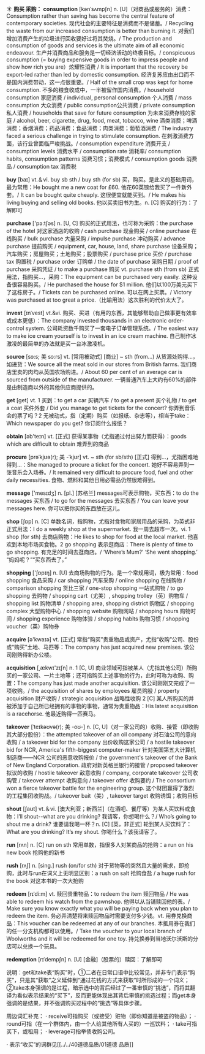 ☀ <span class="category">**购买 采购：**</span> 
<span class="vocabulary">**consumption**</span> [kənˈsʌmpʃn]
<span class="definition">n. [U]（对商品或服务的）消费：</span>Consumption rather than saving has become the central feature of contemporary societies. 现代社会的主要特征是消费而不是储蓄。/ Recycling the waste from our increased consumption is better than burning it. 对我们增加消费产生的垃圾进行回收要好过将其焚烧。/ The production and consumption of goods and services is the ultimate aim of all economic endeavour. 生产并消费商品和服务是一切经济活动的终极目标。/ conspicuous consumption (= buying expensive goods in order to impress people and show how rich you are）炫耀性消费 / It is important that the recovery be export-led rather than led by domestic consumption. 经济复苏应由出口而不是国内消费带动，这一点很重要。/ Half of the small crop was kept for home consumption. 不多的粮食收成中，一半被留作国内消费。/ household consumption 家庭消费 / individual, personal consumption 个人消费 / mass consumption 大众消费 / public consumption公共消费 / private consumption 私人消费 / households that save for future consumption 为未来消费存钱的家庭 / alcohol, beer, cigarette, drug, food, meat, tobacco, wine 酒类消费；啤酒消费；香烟消费；药品消费；食品消费；肉类消费；葡萄酒消费 / The industry faced a serious challenge in trying to stimulate consumption. 在刺激消费方面，该行业曾面临严峻挑战。/ consumption expenditure 消费开支 / consumption levels 消费水平 / consumption rate 消耗率/ consumption habits, consumption patterns 消费习惯；消费模式 / consumption goods 消费品 / consumption tax 消费税

<span class="vocabulary">**buy**</span> [baɪ] 
<span class="definition">vt.＆vi. buy sb sth / buy sth (for sb) 买，购买。是此义的基础用词，最为常用：</span>He bought me a new coat for £60. 他花60英镑给我买了一件新外套。/ It can be bought quite cheaply. 这很便宜就能买到。/ He makes his living buying and selling old books. 他以买卖旧书为生。<span class="definition">n. [C] 购买的行为：</span>了解即可

<span class="vocabulary">**purchase**</span> ['pə:tʃəs] 
<span class="definition">n. [U, C] 购买的正式用法，也可称为采购：</span>the purchase of the hotel 对这家酒店的收购 / cash purchase 现金购买 / online purchase 在线购买 / bulk purchase 大量采购 / impulse purchase 冲动购买 / advance purchase 提前购买 / equipment, car, house, land, share purchase 设备采购；汽车购买；房屋购买；土地购买；股票购买 / purchase price 买价 / purchase tax 购置税 / purchase order 订购单 / the date of purchase 采购日期 / proof of purchase 采购凭证 / to make a purchase 购买 <span class="definition">vt. purchase sth (from sb) 正式用法，指购买…，采购：</span>The equipment can be purchased very easily. 这种设备很容易购买。/ He purchased the house for $1 million. 他们以100万美元买下了这栋房子。/ Tickets can be purchased online. 可以在网上买票。/ Victory was purchased at too great a price.（比喻用法）这次胜利的代价太大了。
  
<span class="vocabulary">**invest**</span> [ɪnˈvest]
<span class="definition">vt.&vi. 购买、买进（有用的东西，其能够帮助自己做事更有效率或成本更低）：</span>The company invested thousands in an electronic order-control system. 公司耗资数千购买了一套电子订单管理系统。/ The easiest way to make ice cream yourself is to invest in an ice cream machine. 自己制作冰激凌的最简单的办法就是买一台冰激凌机。
           
<span class="vocabulary">**source**</span> [sɔ:s; 美 sɔ:rs]
<span class="definition">vt. [常用被动式] [商业] ~ sth (from…) 从货源处购得…，如进货：</span>We source all the meat sold in our stores from British farms. 我们商店里卖的肉均从英国农场购进。/ About 60 per cent of an average car is sourced from outside of the manufacturer. 一辆普通汽车上大约有60%的部件是由制造商以外的其他供应商提供的。

<span class="vocabulary">**get**</span> [ɡet] 
<span class="definition">vt. 1 买到：</span>to get a car 买辆汽车 / to get a present 买个礼物 / to get a coat 买件外套 / Did you manage to get tickets for the concert? 你弄到音乐会的票了吗？<span class="definition">2 无被动式，指（定期）购买（如报纸、杂志等），相当于take：</span>Which newspaper do you get? 你订阅什么报纸？

<span class="vocabulary">**obtain**</span> [əb'teɪn] 
<span class="definition">vt. [正式] 获得某事物（尤指通过付出努力而获得）：</span>goods which are difficult to obtain 难弄到的商品
           
<span class="vocabulary">**procure**</span> [prəˈkjʊə(r); 美 -ˈkjʊr]
<span class="definition">vt. ~ sth (for sb/sth) [正式] 得到…，尤指困难地得到…：</span>She managed to procure a ticket for the concert. 她好不容易弄到一张音乐会入场券。/ It remained very difficult to procure food, fuel and other daily necessities. 食物、燃料和其他日用必需品仍然很难得到。

<span class="vocabulary">**message**</span> ['mesɪdӡ] 
<span class="definition">n. [pl.] [苏格兰] messages可表示购物，买东西：</span>to do the messages 买东西 / to go for the messages 去买东西 / You can leave your messages here. 你可以把你买的东西放在这儿。

<span class="vocabulary">**shop**</span> [ʃɒp] 
<span class="definition">n. [C] 单数名词，指购物，尤指对食物和家居用品的采购，为英式非正式用法：</span>I do a weekly shop at the supermarket. 我一周去超市一次。<span class="definition">vi. 1 shop (for sth) 去商店购物：</span>He likes to shop for food at the local market. 他喜欢到本地市场买食物。<span class="definition">2 go shopping 表示逛商店：</span>There is plenty of time to go shopping. 有充足的时间去逛商店。/ ‘Where’s Mum?’ ‘She went shopping.’ “妈妈呢？”“买东西去了。”

<span class="vocabulary">**shopping**</span> ['ʃɒpɪŋ] 
<span class="definition">n. [U] 去商场购物的行为。是一个常规用词，极为常用：</span>food shopping 食品采购 / car shopping 汽车采购 / online shopping 在线购物 / comparison shopping 货比三家 / one-stop shopping 一站式购物 / to go shopping 去购物 / shopping cart（尤美）, shopping trolley（英）购物车 / shopping list 购物清单 / shopping area, shopping district 购物区 / shopping complex 大型购物中心 / shopping website 购物网站 / shopping hours 购物时间 / shopping experience 购物体验 / shopping habits 购物习惯 / shopping voucher（英）购物券

<span class="vocabulary">**acquire**</span> [ə'kwaɪə] 
<span class="definition">vt. [正式] 常指“购买”贵重物品或资产，尤指“收购”公司、股份或“购买”土地、马匹等：</span>The company has just acquired new premises. 该公司刚购得新办公楼。

<span class="vocabulary">**acquisition**</span> [͵ækwɪ'zɪʃn] 
<span class="definition">n. 1 [C, U] 商业领域可指被某人（尤指其他公司）所购买的一家公司、一片土地等；还可指购买上述事物的行为，此时可称为收购、购置：</span>The company has just made another acquisition. 该公司刚刚又完成了一项收购。/ the acquisition of shares by employees 雇员购股 / property acquisition 财产收购 / strategic acquisition 战略性收购 <span class="definition">2 [C] 某人所购买的并被添加于自己所已经拥有的事物的事物，通常为贵重物品：</span>His latest acquisition is a racehorse. 他最近购得一匹赛马。
           
<span class="vocabulary">**takeover**</span> [ˈteɪkəʊvə(r); 美 -oʊ-]
<span class="definition">n. [C, U]（对一家公司的）收购、接管（即收购其大部分股份）：</span>the attempted takeover of an oil company 对石油公司的意向收购 / a takeover bid for the company 出价收购这家公司 / a hostile takeover bid for NCR, America's fifth-biggest computer-maker 针对美国第五大计算机制造商——NCR 公司的恶意收购报价 / the government's takeover of the Bank of New England Corporation. 政府对新英格兰银行的接管 / proposed takeover 拟议的收购 / hostile takeover 敌意收购 / company, corporate takeover 公司收购管 / takeover attempt 收购意向 / takeover offer 收购要约 / The consortium won a fierce takeover battle for the engineering group. 这个财团赢得了激烈的工程集团收购战。/ takeover bait（美）, takeover target 收购诱饵；收购目标

<span class="vocabulary">**shout**</span> [ʃaʊt] 
<span class="definition">vt.＆vi. [澳大利亚；新西兰]（在酒吧、餐厅等）为某人买饮料或食物：</span>I’ll shout--what are you drinking? 我请客，你想喝什么？/ Who’s going to shout me a drink? 谁要请我喝一杯？<span class="definition">n. [C] [英，非正式] 轮到某人买饮料了：</span>What are you drinking? It’s my shout. 你喝什么？该我请客了。

<span class="vocabulary">**run**</span> [rʌn] 
<span class="definition">n. [C] run on sth 常用单数，指很多人对某商品的抢购：</span>a run on his new book 抢购他的新书

<span class="vocabulary">**rush**</span> [rʌʃ] 
<span class="definition">n. [sing.] rush (on/for sth) 对于货物等的突然且大量的需求，即抢购，此时与run在词义上无明显区别：</span>a rush on salt 抢购食盐 / a huge rush for the book 对这本书的一次大抢购
           
<span class="vocabulary">**redeem**</span> [rɪˈdi:m]
<span class="definition">vt. 赎回贵重物品：</span>to redeem the item 赎回物品 / He was able to redeem his watch from the pawnshop. 他得以从当铺赎回他的表。/ Make sure you know exactly what you will be paying back when you plan to redeem the item. 务必弄清楚将来赎回物品时需要支付多少钱。<span class="definition">vt. 用券兑换商品：</span>This voucher can be redeemed at any of our branches. 本抵用券在我们的任一分支机构都可以使用。/ Take the voucher to your local branch of Woolworths and it will be redeemed for one toy. 持兑换券到当地沃尔沃斯的分店可以兑换一个玩具。
           
<span class="vocabulary">**redemption**</span> [rɪˈdempʃn]
<span class="definition">n. [U] [金融]（股票的）赎回：</span>了解即可

说明：get和take表“购买”时，①二者在日常口语中比较常见，并非专门表示“购买”，只是其“获取”之义延伸到“通过花钱的方式来获取”时所形成的一个词义；②take本身强调的是过程，暗示选中的背后经过了一番审慎的“挑选”，而将其翻译为看似表示结果的“买下”，反而更能体现出其背后审慎的挑选过程；而get本身强调的是结果，并不强调购买过程中的“挑选”等具体步骤。

周边词汇补充：
· receive可指购买（或接受）赃物（即你知道是被盗的物品）；
· round可指（在一个群体内，由一个人给其他所有人买的）一巡饮料；
· take可指买下，或租用；
· leverage可指举债收购公司。

· 表示“收买”的词群见[[../../40道德品质/01道德 品质]]
